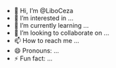 - 👋 Hi, I’m @LiboCeza
- 👀 I’m interested in ...
- 🌱 I’m currently learning ...
- 💞️ I’m looking to collaborate on ...
- 📫 How to reach me ...
- 😄 Pronouns: ...
- ⚡ Fun fact: ...

<!---
LiboCeza/LiboCeza is a ✨ special ✨ repository because its `README.md` (this file) appears on your GitHub profile.
You can click the Preview link to take a look at your changes.
--->

